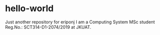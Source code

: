 # hello-world
Just another repository for eriponj
I am a Computing System MSc student Reg.No.: SCT314-D1-2074/2019
at JKUAT.

